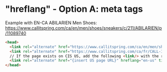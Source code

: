 # "hreflang" - Option A: meta tags

Example with EN-CA ABILARIEN Men Shoes: https://www.callitspring.com/ca/en/men/shoes/sneakers/c/211/ABILARIEN/p/11089740

```html
<head>
  <link rel="alternate" href="https://www.callitspring.com/ca/en/men/shoes/sneakers/c/211/ABILARIEN/p/11089740" hreflang="en-ca" title="ABILARIEN | Sneakers for Men | Call It Spring Canada" />
  <link rel="alternate" href="https://www.callitspring.com/ca/fr/CALL-IT-SPRING/hommes/chaussures-pour-homes-50-%24/ABILARIEN/p/11089736" hreflang="fr-ca" title="ABILARIEN | Nouveautés Printanières : 30 % De Rabais | Boutique Spring" />
  // If the page exists on CIS US, add the following <link/> with the right URL and title. If there is no US equivalent, don't add the following:
  <link rel="alternate" href="{insert US page URL}" hreflang="en-us" title="{insert US page title}" />
</head>
```

